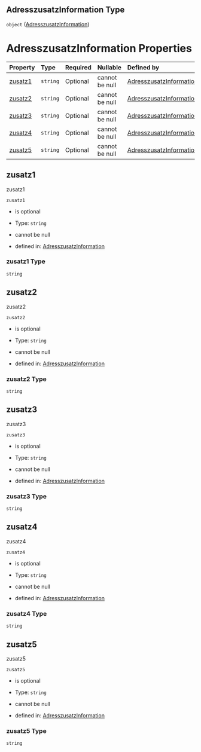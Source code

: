 ## AdresszusatzInformation Type

`object` ([AdresszusatzInformation](adresszusatzinformation.md))

# AdresszusatzInformation Properties

| Property            | Type     | Required | Nullable       | Defined by                                                                                                                                                                                                         |
| :------------------ | :------- | :------- | :------------- | :----------------------------------------------------------------------------------------------------------------------------------------------------------------------------------------------------------------- |
| [zusatz1](#zusatz1) | `string` | Optional | cannot be null | [AdresszusatzInformation](adresszusatzinformation-properties-zusatz1.md "https://raw.githubusercontent.com/conuti-gmbh/bo4e-schema/master/schemas/v1/com/AdresszusatzInformation.schema.json#/properties/zusatz1") |
| [zusatz2](#zusatz2) | `string` | Optional | cannot be null | [AdresszusatzInformation](adresszusatzinformation-properties-zusatz2.md "https://raw.githubusercontent.com/conuti-gmbh/bo4e-schema/master/schemas/v1/com/AdresszusatzInformation.schema.json#/properties/zusatz2") |
| [zusatz3](#zusatz3) | `string` | Optional | cannot be null | [AdresszusatzInformation](adresszusatzinformation-properties-zusatz3.md "https://raw.githubusercontent.com/conuti-gmbh/bo4e-schema/master/schemas/v1/com/AdresszusatzInformation.schema.json#/properties/zusatz3") |
| [zusatz4](#zusatz4) | `string` | Optional | cannot be null | [AdresszusatzInformation](adresszusatzinformation-properties-zusatz4.md "https://raw.githubusercontent.com/conuti-gmbh/bo4e-schema/master/schemas/v1/com/AdresszusatzInformation.schema.json#/properties/zusatz4") |
| [zusatz5](#zusatz5) | `string` | Optional | cannot be null | [AdresszusatzInformation](adresszusatzinformation-properties-zusatz5.md "https://raw.githubusercontent.com/conuti-gmbh/bo4e-schema/master/schemas/v1/com/AdresszusatzInformation.schema.json#/properties/zusatz5") |

## zusatz1

zusatz1

`zusatz1`

*   is optional

*   Type: `string`

*   cannot be null

*   defined in: [AdresszusatzInformation](adresszusatzinformation-properties-zusatz1.md "https://raw.githubusercontent.com/conuti-gmbh/bo4e-schema/master/schemas/v1/com/AdresszusatzInformation.schema.json#/properties/zusatz1")

### zusatz1 Type

`string`

## zusatz2

zusatz2

`zusatz2`

*   is optional

*   Type: `string`

*   cannot be null

*   defined in: [AdresszusatzInformation](adresszusatzinformation-properties-zusatz2.md "https://raw.githubusercontent.com/conuti-gmbh/bo4e-schema/master/schemas/v1/com/AdresszusatzInformation.schema.json#/properties/zusatz2")

### zusatz2 Type

`string`

## zusatz3

zusatz3

`zusatz3`

*   is optional

*   Type: `string`

*   cannot be null

*   defined in: [AdresszusatzInformation](adresszusatzinformation-properties-zusatz3.md "https://raw.githubusercontent.com/conuti-gmbh/bo4e-schema/master/schemas/v1/com/AdresszusatzInformation.schema.json#/properties/zusatz3")

### zusatz3 Type

`string`

## zusatz4

zusatz4

`zusatz4`

*   is optional

*   Type: `string`

*   cannot be null

*   defined in: [AdresszusatzInformation](adresszusatzinformation-properties-zusatz4.md "https://raw.githubusercontent.com/conuti-gmbh/bo4e-schema/master/schemas/v1/com/AdresszusatzInformation.schema.json#/properties/zusatz4")

### zusatz4 Type

`string`

## zusatz5

zusatz5

`zusatz5`

*   is optional

*   Type: `string`

*   cannot be null

*   defined in: [AdresszusatzInformation](adresszusatzinformation-properties-zusatz5.md "https://raw.githubusercontent.com/conuti-gmbh/bo4e-schema/master/schemas/v1/com/AdresszusatzInformation.schema.json#/properties/zusatz5")

### zusatz5 Type

`string`
